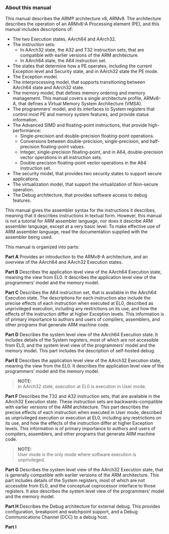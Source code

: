 ### About this manual

This manual describes the ARM® architecture v8, ARMv8. The architecture describes the operation of an
ARMv8-A Processing element (PE), and this manual includes descriptions of:

 * The two Execution states, AArch64 and AArch32.
 * The instruction sets:
    - In AArch32 state, the A32 and T32 instruction sets, that are compatible with earlier versions of the ARM architecture.
    - In AArch64 state, the A64 instruction set.
 * The states that determine how a PE operates, including the current Exception level and Security state, and in AArch32 state the PE mode.
 * The Exception model.
 * The interprocessing model, that supports transitioning between AArch64 state and AArch32 state.
 * The memory model, that defines memory ordering and memory management. This manual covers a single architecture profile, ARMv8-A, that defines a Virtual Memory System Architecture (VMSA).
 * The programmers’ model, and its interfaces to System registers that control most PE and memory system features, and provide status information.
 * The Advanced SIMD and floating-point instructions, that provide high-performance:
    - Single-precision and double-precision floating-point operations.
    - Conversions between double-precision, single-precision, and half-precision floating-point values.
    - Integer, single-precision floating-point, and in A64, double-precision vector operations in all instruction sets.
    - Double-precision floating-point vector operations in the A64 instruction set.
 * The security model, that provides two security states to support secure applications.
 * The virtualization model, that support the virtualization of Non-secure operation.
 * The Debug architecture, that provides software access to debug features.

This manual gives the assembler syntax for the instructions it describes, meaning that it describes instructions in
textual form. However, this manual is not a tutorial for ARM assembler language, nor does it describe ARM
assembler language, except at a very basic level. To make effective use of ARM assembler language, read the
documentation supplied with the assembler being used.

This manual is organized into parts:

**Part A**
Provides an introduction to the ARMv8-A architecture, and an overview of the AArch64 and AArch32 Execution states.

**Part B**
Describes the application level view of the AArch64 Execution state, meaning the view from EL0. It describes the application level view of the programmers’ model and the memory model.

**Part C** 
Describes the A64 instruction set, that is available in the AArch64 Execution state. The descriptions for each instruction also include the precise effects of each instruction when executed at EL0, described as unprivileged execution, including any restrictions on its use, and how the effects of the instruction differ at higher Exception levels. This information is of primary importance to authors and users of compilers, assemblers, and other programs that generate ARM machine code.

**Part D** 
Describes the system level view of the AArch64 Execution state. It includes details of the System registers, most of which are not accessible from EL0, and the system level view of the programmers’  model and the memory model. This part includes the description of self-hosted debug.

**Part E**
Describes the application level view of the AArch32 Execution state, meaning the view from the EL0. It describes the application level view of the programmers’ model and the memory model.
> **NOTE:**  
In AArch32 state, execution at EL0 is execution in User mode.


**Part F** 
Describes the T32 and A32 instruction sets, that are available in the AArch32 Execution state. These instruction sets are backwards-compatible with earlier versions of the ARM architecture. This part describes the precise effects of each instruction when executed in User mode, described as unprivileged execution or execution at EL0, including any restrictions on its use, and how the effects
of the instruction differ at higher Exception levels. This information is of primary importance to authors and users of compilers, assemblers, and other programs that generate ARM machine code.

>**NOTE:**  
User mode is the only mode where software execution is unprivileged.


**Part G**
Describes the system level view of the AArch32 Execution state, that is generally compatible with earlier versions of the ARM architecture. This part includes details of the System registers, most of which are not accessible from EL0, and the conceptual coprocessor interface to those registers. It also describes the system level view of the programmers’ model and the memory model.



**Part H**
Describes the Debug architecture for external debug. This provides configuration, breakpoint and watchpoint support, and a Debug Communications Channel (DCC) to a debug host.


**Part I** 